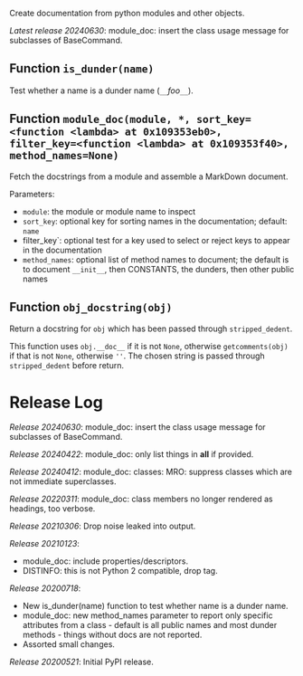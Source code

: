 Create documentation from python modules and other objects.

*Latest release 20240630*:
module_doc: insert the class usage message for subclasses of BaseCommand.

## Function `is_dunder(name)`

Test whether a name is a dunder name (`__`*foo*`__`).

## Function `module_doc(module, *, sort_key=<function <lambda> at 0x109353eb0>, filter_key=<function <lambda> at 0x109353f40>, method_names=None)`

Fetch the docstrings from a module and assemble a MarkDown document.

Parameters:
* `module`: the module or module name to inspect
* `sort_key`: optional key for sorting names in the documentation;
  default: `name`
* filter_key`: optional test for a key used to select or reject keys
  to appear in the documentation
* `method_names`: optional list of method names to document;
  the default is to document `__init__`, then CONSTANTS, the
  dunders, then other public names

## Function `obj_docstring(obj)`

Return a docstring for `obj` which has been passed through `stripped_dedent`.

This function uses `obj.__doc__` if it is not `None`,
otherwise `getcomments(obj)` if that is not `None`,
otherwise `''`.
The chosen string is passed through `stripped_dedent` before return.

# Release Log



*Release 20240630*:
module_doc: insert the class usage message for subclasses of BaseCommand.

*Release 20240422*:
module_doc: only list things in __all__ if provided.

*Release 20240412*:
module_doc: classes: MRO: suppress classes which are not immediate superclasses.

*Release 20220311*:
module_doc: class members no longer rendered as headings, too verbose.

*Release 20210306*:
Drop noise leaked into output.

*Release 20210123*:
* module_doc: include properties/descriptors.
* DISTINFO: this is not Python 2 compatible, drop tag.

*Release 20200718*:
* New is_dunder(name) function to test whether name is a dunder name.
* module_doc: new method_names parameter to report only specific attributes from a class - default is all public names and most dunder methods - things without docs are not reported.
* Assorted small changes.

*Release 20200521*:
Initial PyPI release.
